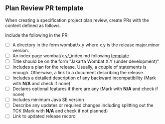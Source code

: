## Plan Review PR template
When creating a specification project plan review, create PRs with the content defined as follows.

Include the following in the PR:
- [ ] A directory in the form wombat/x.y where x.y is the release major.minor version.
- [ ] An index page wombat/x.y/_index.md following [template](https://github.com/jakartaee/specification-committee/blob/master/spec_page_template.md)
- [ ] Title should be on the form "Jakarta Wombat X.Y (under development)"
- [ ] Includes a plan for the release. Usually, a couple of statements is enough. Otherwise, a link to a document describing the release.
- [ ] Includes a detailed description of any backward incompatibility (Mark with **N/A** and check if none)
- [ ] Declares optional features if there are any (Mark with **N/A** and check if none)
- [ ] Includes minimum Java SE version
- [ ] Describe any updates or required changes including splitting out the TCK (Mark with **N/A** and check if not planned)
- [ ] Link to updated release record
